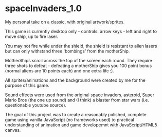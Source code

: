 # spaceInvaders_1.0
My personal take on a classic, with original artwork/sprites.

This game is currently desktop only - controls: arrow keys - left and right to move ship, up to fire laser.

You may not fire while under the shield, the shield is resistant to alien lasers but can only withstand three 'bombings' from the motherShip.

MotherShips scroll across the top of the screen each round. They require three shots to defeat - defeating a motherShip gives you 100 point bonus (normal aliens are 10 points each) and one extra life :).

All sprites/animations and the background were created by me for the purpose of this game.

Sound effects were used from the original space invaders, asteroid, Super Mario Bros (the one up sound) and (I think) a blaster from star wars (i.e. questionable youtube source).

The goal of this project was to create a reasonably polished, complete game using vanilla JavaScript (no frameworks used) to practical understanding of animation and game developemnt with JavaScript/HTML5 canvas.
